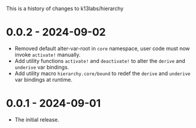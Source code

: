 This is a history of changes to k13labs/hierarchy

# 0.0.2 - 2024-09-02
* Removed default alter-var-root in `core` namespace, user code must now invoke `activate!` manually.
* Add utility functions `activate!` and `deactivate!` to alter the `derive` and `underive` var bindings.
* Add utility macro `hierarchy.core/bound` to redef the `derive` and `underive` var bindings at runtime.

# 0.0.1 - 2024-09-01
* The initial release.
